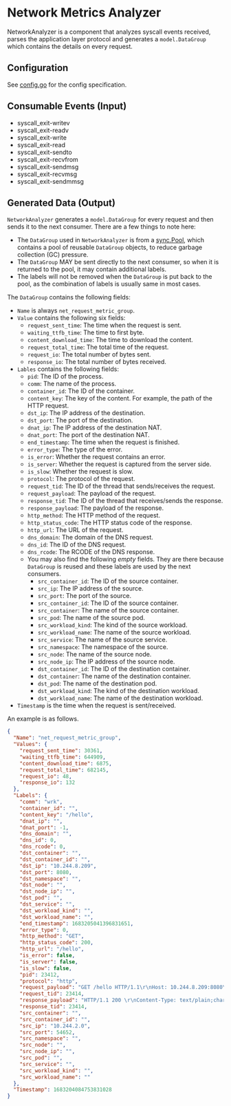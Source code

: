 # Network Metrics Analyzer

NetworkAnalyzer is a component that analyzes syscall events received, parses the application layer protocol 
and generates a `model.DataGroup` which contains the details on every request.

## Configuration
See [config.go](./config.go) for the config specification.

## Consumable Events (Input)
- syscall_exit-writev
- syscall_exit-readv
- syscall_exit-write
- syscall_exit-read
- syscall_exit-sendto
- syscall_exit-recvfrom
- syscall_exit-sendmsg
- syscall_exit-recvmsg
- syscall_exit-sendmmsg

## Generated Data (Output)
`NetworkAnalyzer` generates a `model.DataGroup` for every request and then sends it to the next consumer. There are 
a few things to note here:
- The `DataGroup` used in `NetworkAnalyzer` is from a [sync.Pool](./datagroup_pool.go), which contains a pool of
reusable `DataGroup` objects, to reduce garbage collection (GC) pressure. 
- The `DataGroup` MAY be sent directly to the next consumer, so when it is returned to the pool, it may contain additional labels.
- The labels will not be removed when the `DataGroup` is put back to the pool, as the combination of labels is usually 
same in most cases.

The `DataGroup` contains the following fields:
- `Name` is always `net_request_metric_group`.
- `Value` contains the following six fields:
  - `request_sent_time`: The time when the request is sent.
  - `waiting_ttfb_time`: The time to first byte.
  - `content_download_time`: The time to download the content.
  - `request_total_time`: The total time of the request.
  - `request_io`: The total number of bytes sent.
  - `response_io`: The total number of bytes received.
- `Lables` contains the following fields:
  - `pid`: The ID of the process.
  - `comm`: The name of the process.
  - `container_id`: The ID of the container.
  - `content_key`: The key of the content. For example, the path of the HTTP request.
  - `dst_ip`: The IP address of the destination.
  - `dst_port`: The port of the destination.
  - `dnat_ip`: The IP address of the destination NAT.
  - `dnat_port`: The port of the destination NAT.
  - `end_timestamp`: The time when the request is finished.
  - `error_type`: The type of the error.
  - `is_error`: Whether the request contains an error.
  - `is_server`: Whether the request is captured from the server side.
  - `is_slow`: Whether the request is slow.
  - `protocol`: The protocol of the request.
  - `request_tid`: The ID of the thread that sends/receives the request.
  - `request_payload`: The payload of the request.
  - `response_tid`: The ID of the thread that receives/sends the response.
  - `response_payload`: The payload of the response.
  - `http_method`: The HTTP method of the request.
  - `http_status_code`: The HTTP status code of the response.
  - `http_url`: The URL of the request.
  - `dns_domain`: The domain of the DNS request.
  - `dns_id`: The ID of the DNS request.
  - `dns_rcode`: The RCODE of the DNS response.
  - You may also find the following *empty* fields. They are there because `DataGroup` is reused and these labels are 
used by the next consumers.
    - `src_container_id`: The ID of the source container.
    - `src_ip`: The IP address of the source.
    - `src_port`: The port of the source.
    - `src_container_id`: The ID of the source container.
    - `src_container`: The name of the source container.
    - `src_pod`: The name of the source pod.
    - `src_workload_kind`: The kind of the source workload.
    - `src_workload_name`: The name of the source workload.
    - `src_service`: The name of the source service.
    - `src_namespace`: The namespace of the source.
    - `src_node`: The name of the source node.
    - `src_node_ip`: The IP address of the source node.
    - `dst_container_id`: The ID of the destination container.
    - `dst_container`: The name of the destination container.
    - `dst_pod`: The name of the destination pod.
    - `dst_workload_kind`: The kind of the destination workload.
    - `dst_workload_name`: The name of the destination workload.
- `Timestamp` is the time when the request is sent/received.

An example is as follows.
```json
{
  "Name": "net_request_metric_group",
  "Values": {
    "request_sent_time": 30361,
    "waiting_ttfb_time": 644909,
    "content_download_time": 6875,
    "request_total_time": 682145,
    "request_io": 48,
    "response_io": 132
  },
  "Labels": {
    "comm": "wrk",
    "container_id": "",
    "content_key": "/hello",
    "dnat_ip": "",
    "dnat_port": -1,
    "dns_domain": "",
    "dns_id": 0,
    "dns_rcode": 0,
    "dst_container": "",
    "dst_container_id": "",
    "dst_ip": "10.244.8.209",
    "dst_port": 8080,
    "dst_namespace": "",
    "dst_node": "",
    "dst_node_ip": "",
    "dst_pod": "",
    "dst_service": "",
    "dst_workload_kind": "",
    "dst_workload_name": "",
    "end_timestamp": 1683205041396831651,
    "error_type": 0,
    "http_method": "GET",
    "http_status_code": 200,
    "http_url": "/hello",
    "is_error": false,
    "is_server": false,
    "is_slow": false,
    "pid": 23412,
    "protocol": "http",
    "request_payload": "GET /hello HTTP/1.1\r\nHost: 10.244.8.209:8080\r\n\r\n",
    "request_tid": 23414,
    "response_payload": "HTTP/1.1 200 \r\nContent-Type: text/plain;charset=UTF-8\r\nContent-Length: 18\r\nDate: Thu, 04 May 2023 12:57:21 GMT\r\n\r\nhello,spring boot!",
    "response_tid": 23414,
    "src_container": "",
    "src_container_id": "",
    "src_ip": "10.244.2.0",
    "src_port": 54652,
    "src_namespace": "",
    "src_node": "",
    "src_node_ip": "",
    "src_pod": "",
    "src_service": "",
    "src_workload_kind": "",
    "src_workload_name": ""
  },
  "Timestamp": 1683204084753831028
}
```